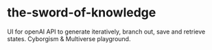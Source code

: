 # the-sword-of-knowledge
UI for openAI API to generate iteratively, branch out, save and retrieve states. Cyborgism &amp; Multiverse playground.
